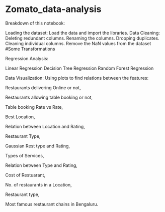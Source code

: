 # Zomato_data-analysis

Breakdown of this notebook:

Loading the dataset: Load the data and import the libraries.
Data Cleaning:
Deleting redundant columns.
Renaming the columns.
Dropping duplicates.
Cleaning individual columns.
Remove the NaN values from the dataset
#Some Transformations


Regression Analysis:

Linear Regression
Decision Tree Regression
Random Forest Regression


Data Visualization: Using plots to find relations between the features:

Restaurants delivering Online or not,

Restaurants allowing table booking or not,

Table booking Rate vs Rate,

Best Location,

Relation between Location and Rating,

Restaurant Type,

Gaussian Rest type and Rating,

Types of Services,

Relation between Type and Rating,

Cost of Restuarant,

No. of restaurants in a Location,

Restaurant type,

Most famous restaurant chains in Bengaluru.
